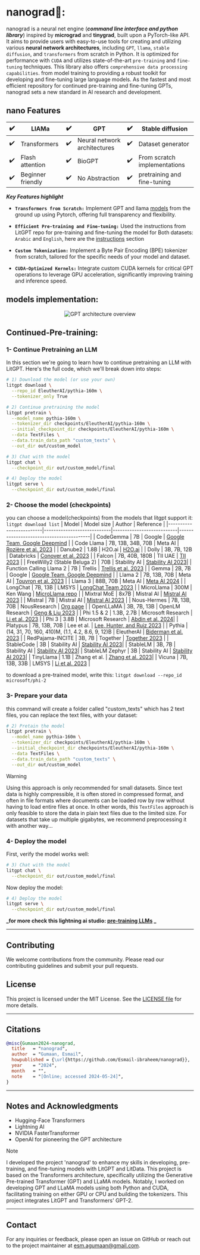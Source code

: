 # nanograd🧬: 
nanograd is a neural net engine (**_command line interface and python library_**) inspired by **micrograd** and **tinygrad**, built upon a PyTorch-like API. It aims to provide users with easy-to-use tools for creating and utilizing various **neural network architectures**, including `GPT`, `llama`, `stable diffusion`, and `transformers` from scratch in Python. It is optimized for performance with `CUDA` and utilizes state-of-the-art `pre-training` and `fine-tuning` techniques.  This library also offers `comprehensive data processing capabilities`. from model training to providing a robust toolkit for developing and fine-tuning large language models. As the fastest and most efficient repository for continued pre-training and fine-tuning GPTs, nanograd sets a new standard in AI research and development. 


 
## nano Features

| ✔️ | LlAMa                       | ✔️ | GPT                          | ✔️ | Stable diffusion            |
|---|------------------------------|---|------------------------------|---|------------------------------|
| ✔️ | Transformers                 | ✔️ | Neural network architectures | ✔️ | Dataset generator               |
| ✔️ | Flash attention             | ✔️ | BioGPT | ✔️ | From scratch implementations|
| ✔️ | Beginner friendly             | ✔️ | No Abstraction                        | ✔️ | pretraining and fine-tuning           |
   






**_Key Features highlight_**
- **`Transformers from Scratch:`**
  Implement GPT and llama [models](#models-implementation) from the ground up using Pytorch, offering full transparency and flexibility.

- **`Efficient Pre-training and Fine-tuning:`**
  Used the instructions from LitGPT repo for pre-training and fine-tuning the model for Both datasets: `Arabic` and `English`, here are the [instructions](#Continued-Pre-training) section

- **`Custom Tokenization:`**
  Implement a Byte Pair Encoding (BPE) tokenizer from scratch, tailored for the specific needs of your model and dataset.

- **`CUDA-Optimized Kernels:`**
  Integrate custom CUDA kernels for critical GPT operations to leverage GPU acceleration, significantly improving training and inference speed.
  


## models implementation:
<p align="center"> <img src="https://github.com/Esmail-ibraheem/omniGPT/blob/main/assets/GPT.jpeg" alt="GPT architecture overview" ></p> 

## Continued-Pre-training: 
### 1- Continue Pretraining an LLM
In this section we're going to learn how to continue pretraining an LLM with LitGPT. Here's the full code, which we'll break down into steps:
```Bash
# 1) Download the model (or use your own)
litgpt download \
  --repo_id EleutherAI/pythia-160m \
  --tokenizer_only True

# 2) Continue pretraining the model
litgpt pretrain \
  --model_name pythia-160m \
  --tokenizer_dir checkpoints/EleutherAI/pythia-160m \
  --initial_checkpoint_dir checkpoints/EleutherAI/pythia-160m \
  --data TextFiles \
  --data.train_data_path "custom_texts" \
  --out_dir out/custom_model

# 3) Chat with the model
litgpt chat \
  --checkpoint_dir out/custom_model/final

# 4) Deploy the model
litgpt serve \
  --checkpoint_dir out/custom_model/final
```
### 2- Choose the model (checkpoints)

you can choose a model(checkpoints) from the models that litgpt support it: `litgpt download list`
| Model                   | Model size                 | Author                    | Reference                               |
|-------------------------|----------------------------|---------------------------|-----------------------------------------|
| CodeGemma               | 7B                         | Google                    | [Google Team, Google Deepmind](https://ai.google.dev/gemma/docs/codegemma) |
| Code Llama              | 7B, 13B, 34B, 70B          | Meta AI                   | [Rozière et al. 2023](https://arxiv.org/abs/2308.12950) |
| Danube2                 | 1.8B                       | H2O.ai                    | [H2O.ai](https://h2o.ai/platform/danube-1-8b/)                |
| Dolly                   | 3B, 7B, 12B                | Databricks                | [Conover et al. 2023](https://www.databricks.com/blog/2023/04/12/dolly-first-open-commercially-viable-instruction-tuned-llm) |
| Falcon                  | 7B, 40B, 180B              | TII UAE                   | [TII 2023](https://falconllm.tii.ae/)         |
| FreeWilly2 (Stable Beluga 2) | 70B                | Stability AI              | [Stability AI 2023](https://stability.ai/blog/stable-beluga-large-instruction-fine-tuned-models)|
| Function Calling Llama 2 | 7B                        | Trellis                   | [Trellis et al. 2023](https://huggingface.co/Trelis/Llama-2-7b-chat-hf-function-calling-v2) |
| Gemma                   | 2B, 7B                     | Google                    | [Google Team, Google Deepmind](https://storage.googleapis.com/deepmind-media/gemma/gemma-report.pdf) |
| Llama 2                 | 7B, 13B, 70B               | Meta AI                   | [Touvron et al. 2023](https://arxiv.org/abs/2307.09288) |
| Llama 3                 | 88B, 70B                   | Meta AI                   | [Meta AI 2024](https://github.com/meta-llama/llama3)     |
| LongChat                | 7B, 13B                    | LMSYS                     | [LongChat Team 2023](https://lmsys.org/blog/2023-06-29-longchat/) |
| MicroLlama              | 300M                       | Ken Wang                  | [MicroLlama repo](https://github.com/keeeeenw/MicroLlama)  |
| Mixtral MoE             | 8x7B                       | Mistral AI                | [Mistral AI 2023](https://mistral.ai/news/mixtral-of-experts/)  |
| Mistral                 | 7B                         | Mistral AI                | [Mistral AI 2023](https://mistral.ai/news/announcing-mistral-7b/)  |
| Nous-Hermes             | 7B, 13B, 70B               | NousResearch              | [Org page](https://huggingface.co/NousResearch)         |
| OpenLLaMA               | 3B, 7B, 13B                | OpenLM Research           | [Geng & Liu 2023](https://github.com/openlm-research/open_llama)  |
| Phi 1.5 & 2             | 1.3B, 2.7B                 | Microsoft Research        | [Li et al. 2023](https://arxiv.org/abs/2309.05463)   |
| Phi 3                   | 3.8B                       | Microsoft Research        | [Abdin et al. 2024](https://arxiv.org/abs/2404.14219)|
| Platypus                | 7B, 13B, 70B               | Lee et al.                | [Lee, Hunter, and Ruiz 2023](https://arxiv.org/abs/2308.07317) |
| Pythia                  | (14, 31, 70, 160, 410)M, (1.1, 4.2, 8.6, 9, 12)B | EleutherAI | [Biderman et al. 2023](https://arxiv.org/abs/2304.01373) |
| RedPajama-INCITE        | 3B, 7B                     | Together                  | [Together 2023](https://together.ai/blog/redpajama-models-v1)    |
| StableCode              | 3B                         | Stability AI              | [Stability AI 2023](https://stability.ai/blog/stablecode-llm-generative-ai-coding)|
| StableLM                | 3B, 7B                     | Stability AI              | [Stability AI 2023](https://github.com/Stability-AI/StableLM)|
| StableLM Zephyr         | 3B                         | Stability AI              | [Stability AI 2023](https://stability.ai/blog/stablecode-llm-generative-ai-coding)|
| TinyLlama               | 1.1B                       | Zhang et al.              | [Zhang et al. 2023](https://github.com/jzhang38/TinyLlama)|
| Vicuna                  | 7B, 13B, 33B               | LMSYS                     | [Li et al. 2023](https://lmsys.org/blog/2023-03-30-vicuna/)   |

to download a pre-trained model, write this: `litgpt download --repo_id microsoft/phi-2`

### 3- Prepare your data
this command will create a folder called "custom_texts" which has 2 text files, you can replace the text files, with your dataset:
```Bash
# 2) Pretain the model
litgpt pretrain \
  --model_name pythia-160m \
  --tokenizer_dir checkpoints/EleutherAI/pythia-160m \
  --initial_checkpoint_dir checkpoints/EleutherAI/pythia-160m \
  --data TextFiles \
  --data.train_data_path "custom_texts" \
  --out_dir out/custom_model
```

> [!WARNING]  
> Using this approach is only recommended for small datasets. Since text data is highly compressible, it is often stored in compressed format, and often in file formats where documents can be loaded row by row without having to load entire files at once. In other words, this `TextFiles` approach is only feasible to store the data in plain text files due to the limited size. For datasets that take up multiple gigabytes, we recommend preprocessing it with another way...

### 4- Deploy the model

First, verify the model works well:
```Bash
# 3) Chat with the model
litgpt chat \
  --checkpoint_dir out/custom_model/final
```
Now deploy the model:
```Bash
# 4) Deploy the model
litgpt serve \
  --checkpoint_dir out/custom_model/final
```

**_for more check this lightning ai studio: [pre-training LLMs](https://lightning.ai/lightning-ai/studios/litgpt-continue-pretraining) _**

---


## Contributing
We welcome contributions from the community. Please read our contributing guidelines and submit your pull requests.

## License
This project is licensed under the MIT License. See the [LICENSE file](https://github.com/Esmail-ibraheem/omniGPT?tab=MIT-1-ov-file#) for more details.

---

## Citations
```BibTex
@misc{Gumaan2024-nanograd,
  title   = "nanograd",
  author  = "Gumaan, Esmail",
  howpublished = {\url{https://github.com/Esmail-ibraheem/nanograd}},
  year    = "2024",
  month   = "",
  note    = "[Online; accessed 2024-05-24]",
}
```


---

## Notes and Acknowledgments
- Hugging-Face Transformers
- Lightning AI
- NVIDIA FasterTransformer
- OpenAI for pioneering the GPT architecture

> [!NOTE]
> I developed the project 'nanograd' to enhance my skills in developing, pre-training, and fine-tuning models with LitGPT and LitData. This project is based on the Transformers architecture, specifically utilizing the Generative Pre-trained Transformer (GPT) and LLaMA models. Notably, I worked on developing GPT and LLaMA models using both Python and CUDA, facilitating training on either GPU or CPU and building the tokenizers. This project integrates LitGPT and Transformers' GPT-2.

---

## Contact
For any inquiries or feedback, please open an issue on GitHub or reach out to the project maintainer at esm.agumaan@gmail.com.
